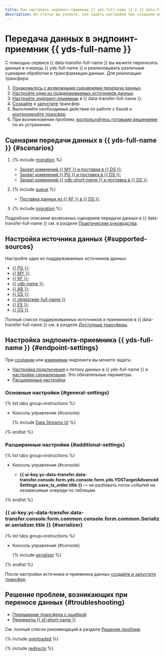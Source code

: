 ```yaml
---
title: Как настроить эндпоинт-приемник {{ yds-full-name }} в {{ data-transfer-full-name }}
description: Из статьи вы узнаете, как задать настройки при создании или изменении эндпоинта-приемника {{ yds-full-name }} в {{ data-transfer-full-name }}.
---
```

# Передача данных в эндпоинт-приемник {{ yds-full-name }}


С помощью сервиса {{ data-transfer-full-name }} вы можете переносить данные в очередь {{ yds-full-name }} и реализовывать различные сценарии обработки и трансформации данных. Для реализации трансфера:

1. [Ознакомьтесь с возможными сценариями передачи данных](#scenarios).
1. [Настройте один из поддерживаемых источников данных](#supported-sources).
1. [Настройте эндпоинт-приемник](#endpoint-settings) в {{ data-transfer-full-name }}.
1. [Cоздайте](../../transfer.md#create) и [запустите](../../transfer.md#activate) трансфер.
1. Выполняйте необходимые действия по работе с базой и [контролируйте трансфер](../../monitoring.md).
1. При возникновении проблем, [воспользуйтесь готовыми решениями](#troubleshooting) по их устранению.

## Сценарии передачи данных в {{ yds-full-name }} {#scenarios}

1. {% include [migration](../../../../_includes/data-transfer/scenario-captions/cdc.md) %}
    * [Захват изменений {{ MY }} и поставка в {{ DS }}](../../../tutorials/mmy-to-yds.md);
    * [Захват изменений {{ PG }} и поставка в {{ DS }}](../../../tutorials/mpg-to-yds.md);
    * [Захват изменений {{ ydb-short-name }} и поставка в {{ DS }}](../../../tutorials/ydb-to-yds.md).

1. {% include [queue](../../../../_includes/data-transfer/scenario-captions/queue.md) %}
  
    * [Поставка данных из {{ KF }} в {{ DS }}](../../../tutorials/mkf-to-yds.md).

1. {% include [migration](../../../../_includes/data-transfer/scenario-captions/migration.md) %}

Подробное описание возможных сценариев передачи данных в {{ data-transfer-full-name }} см. в разделе [Практические руководства](../../../tutorials/index.md).

## Настройка источника данных {#supported-sources}

Настройте один из поддерживаемых источников данных:

* [{{ PG }}](../source/postgresql.md);
* [{{ MY }}](../source/mysql.md);
* [{{ KF }}](../source/kafka.md);
* [{{ ydb-name }}](../source/ydb.md);
* [{{ AB }}](../../../transfer-matrix.md#airbyte);
* [{{ DS }}](../source/data-streams.md);
* [{{ objstorage-full-name }}](../source/object-storage.md).
* [{{ ES }}](../source/elasticsearch.md);
* [{{ OS }}](../source/opensearch.md).

Полный список поддерживаемых источников и приемников в {{ data-transfer-full-name }} см. в разделе [Доступные трансферы](../../../transfer-matrix.md).

## Настройка эндпоинта-приемника {{ yds-full-name }} {#endpoint-settings}

При [создании](../index.md#create) или [изменении](../index.md#update) эндпоинта вы можете задать:

* [Настройки подключения](#general-settings) к потоку данных в {{ yds-full-name }} и [настройки сериализации](#serializer). Это обязательные параметры.
* [Расширенные настройки](#additional-settings).

### Основные настройки {#general-settings}

{% list tabs group=instructions %}

- Консоль управления {#console}

    {% include [Data Streams UI](../../../../_includes/data-transfer/necessary-settings/ui/yandex-data-streams-target.md) %}

{% endlist %}

### Расширенные настройки {#additional-settings}

{% list tabs group=instructions %}

- Консоль управления {#console}

    * **{{ ui-key.yc-data-transfer.data-transfer.console.form.yds.console.form.yds.YDSTargetAdvancedSettings.save_tx_order.title }}** — не разбивать поток событий на независимые очереди по таблицам.

{% endlist %}

### {{ ui-key.yc-data-transfer.data-transfer.console.form.common.console.form.common.Serializer.serializer.title }} {#serializer}

{% list tabs group=instructions %}

- Консоль управления {#console}

    {% include [serializer](../../../../_includes/data-transfer/serializer.md) %}

{% endlist %}

После настройки источника и приемника данных [создайте и запустите трансфер](../../transfer.md#create).

## Решение проблем, возникающих при переносе данных {#troubleshooting}

* [Прерывание трансфера с ошибкой](#overloaded)
* [Редиректы {{ sf-short-name }}](#redirects)

См. полный список рекомендаций в разделе [Решение проблем](../../../troubleshooting/index.md).

{% include [overloaded](../../../../_includes/data-transfer/troubles/overloaded.md) %}

{% include [redirects](../../../../_includes/data-transfer/troubles/data-streams/data-streams-redirects.md) %}